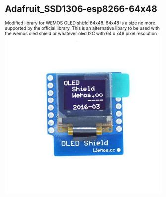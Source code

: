 # Adafruit_SSD1306-esp8266-64x48
Modified library for WEMOS OLED shield 64x48.
64x48 is a size no more supported by the official library. This is an alternative libary to be used with the wemos oled shield or whatever oled I2C with 64 x x48 pixel resolution
![oled](oled-shield-wemos.jpg)
